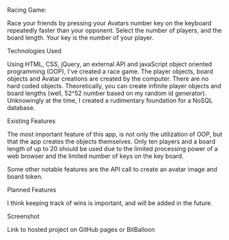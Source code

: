 Racing Game:

Race your friends by pressing your Avatars number key on the keyboard repeatedly faster than your opponent. Select the number of players, and the board length. Your key is the number of your player.

Technologies Used

Using HTML, CSS, jQuery, an external API and javaScript object oriented programming (OOP), I've created a race game. The player objects, board objects and Avatar creations are created by the computer. There are no hard coded objects. Theoretically, you can create infinite player objects and board lengths (well, 52^52 number based on my random id generator). Unknowingly at the time, I created a rudimentary foundation for a NoSQL database.

Existing Features

The most important feature of this app, is not only the utilization of OOP, but that the app creates the objects themselves. Only ten players and a board length of up to 20 should be used due to the limited processing power of a web browser and the limited number of keys on the key board.

Some other notable features are the API call to create an avatar image and board token.

Planned Features

I think keeping track of wins is important, and will be added in the future.

Screenshot

Link to hosted project on GitHub pages or BitBalloon
